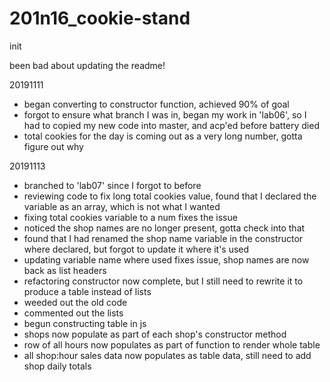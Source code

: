 # 201n16_cookie-stand

init

been bad about updating the readme!

20191111
- began converting to constructor function, achieved 90% of goal
- forgot to ensure what branch I was in, began my work in 'lab06', so I had to copied my new code into master, and acp'ed before battery died
- total cookies for the day is coming out as a very long number, gotta figure out why

20191113
- branched to 'lab07' since I forgot to before
- reviewing code to fix long total cookies value, found that I declared the variable as an array, which is not what I wanted
- fixing total cookies variable to a num fixes the issue
- noticed the shop names are no longer present, gotta check into that
- found that I had renamed the shop name variable in the constructor where declared, but forgot to update it where it's used
- updating variable name where used fixes issue, shop names are now back as list headers
- refactoring constructor now complete, but I still need to rewrite it to produce a table instead of lists
- weeded out the old code
- commented out the lists
- begun constructing table in js
- shops now populate as part of each shop's constructor method
- row of all hours now populates as part of function to render whole table
- all shop:hour sales data now populates as table data, still need to add shop daily totals
